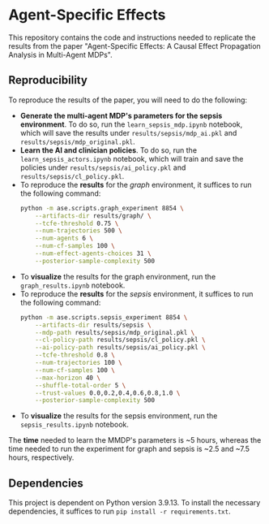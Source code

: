 # Agent-Specific Effects

This repository contains the code and instructions needed to replicate the results from the paper "Agent-Specific Effects: A Causal Effect Propagation Analysis in Multi-Agent MDPs".

## Reproducibility

To reproduce the results of the paper, you will need to do the following:

- **Generate the multi-agent MDP's parameters for the sepsis environment**. To do so, run the `learn_sepsis_mdp.ipynb` notebook, which will save the results under `results/sepsis/mdp_ai.pkl` and `results/sepsis/mdp_original.pkl`.
- **Learn the AI and clinician policies**. To do so, run the `learn_sepsis_actors.ipynb` notebook, which will train and save the policies under `results/sepsis/ai_policy.pkl` and `results/sepsis/cl_policy.pkl`.
- To reproduce the **results** for the *graph* environment, it suffices to run the following command:
  ```bash
  python -m ase.scripts.graph_experiment 8854 \
      --artifacts-dir results/graph/ \
      --tcfe-threshold 0.75 \
      --num-trajectories 500 \
      --num-agents 6 \
      --num-cf-samples 100 \
      --num-effect-agents-choices 31 \
      --posterior-sample-complexity 500
  ```
- To **visualize** the results for the graph environment, run the `graph_results.ipynb` notebook.
- To reproduce the **results** for the *sepsis* environment, it suffices to run the following command:
  ```bash
  python -m ase.scripts.sepsis_experiment 8854 \
      --artifacts-dir results/sepsis \
      --mdp-path results/sepsis/mdp_original.pkl \
      --cl-policy-path results/sepsis/cl_policy.pkl \
      --ai-policy-path results/sepsis/ai_policy.pkl \
      --tcfe-threshold 0.8 \
      --num-trajectories 100 \
      --num-cf-samples 100 \
      --max-horizon 40 \
      --shuffle-total-order 5 \
      --trust-values 0.0,0.2,0.4,0.6,0.8,1.0 \
      --posterior-sample-complexity 500
  ```
- To **visualize** the results for the sepsis environment, run the `sepsis_results.ipynb` notebook.

The **time** needed to learn the MMDP's parameters is ~5 hours, whereas the time needed to run the experiment for graph and sepsis is ~2.5 and ~7.5 hours, respectively.

## Dependencies

This project is dependent on Python version 3.9.13. To install the necessary dependencies, it suffices to run `pip install -r requirements.txt`.
